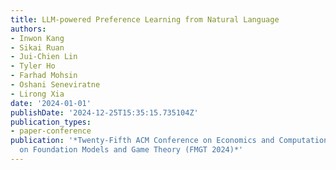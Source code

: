 ```yaml
---
title: LLM-powered Preference Learning from Natural Language
authors:
- Inwon Kang
- Sikai Ruan
- Jui-Chien Lin
- Tyler Ho
- Farhad Mohsin
- Oshani Seneviratne
- Lirong Xia
date: '2024-01-01'
publishDate: '2024-12-25T15:35:15.735104Z'
publication_types:
- paper-conference
publication: '*Twenty-Fifth ACM Conference on Economics and Computation (EC) - Workshop
  on Foundation Models and Game Theory (FMGT 2024)*'
---
```

